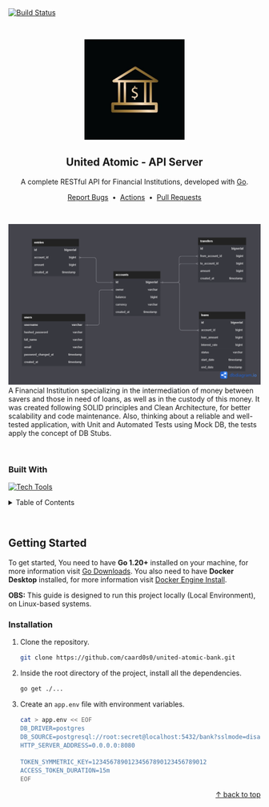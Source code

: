<div id="top"></div>


<!-- CI Badge -->
<a href="https://github.com/caard0s0/united-atomic-bank/actions/workflows/ci.yml">
    <img src="https://github.com/caard0s0/united-atomic-bank/actions/workflows/ci.yml/badge.svg?branch=main" alt="Build Status">
</a>

&nbsp;


<!-- About the Project -->
<div align="center">
    <img width="200" src="./.github/imgs/bank-icon.jpg" alt="Bank Icon" />
    <h2>United Atomic - API Server</h2>
    <p>A complete RESTful API for Financial Institutions, developed with <a href="https://go.dev/">Go</a>.</p>
    <a href="https://github.com/caard0s0/united-atomic-bank/issues">Report Bugs</a>
    &nbsp;&bull;&nbsp;
    <a href="https://github.com/caard0s0/united-atomic-bank/actions">Actions</a>
    &nbsp;&bull;&nbsp;
    <a href="https://github.com/caard0s0/united-atomic-bank/pulls">Pull Requests</a>
</div>

&nbsp;

<img src="./.github/imgs/atomic-bank-db-diagram.png" alt="United Atomic Bank DB Diagram" />
A Financial Institution specializing in the intermediation of money between savers and those in need of loans, as well as in the custody of this money. It was created following SOLID principles and Clean Architecture, for better scalability and code maintenance. Also, thinking about a reliable and well-tested application, with Unit and Automated Tests using Mock DB, the tests apply the concept of DB Stubs.

&nbsp;

<h3>Built With</h3>

[![Tech Tools](https://skillicons.dev/icons?i=go,postgres,docker,githubactions,postman)](https://skillicons.dev)


<!-- Table of Contents -->
<details>
  <summary>Table of Contents</summary>
    <ol>
        <li>
            <a href="#getting-started">Getting Started</a>
            <ul>
                <li><a href="#installation">Installation</a></li>
            </ul>
        </li>
    </ol>
</details>

&nbsp;


<!-- Getting Started -->
<h2 id="getting-started">Getting Started</h2>

<p>To get started, You need to have <strong>Go 1.20+</strong> installed on your machine, for more information visit <a href="https://go.dev/dl/">Go Downloads</a>. You also need to have <strong>Docker Desktop</strong> installed, for more information visit <a href="https://docs.docker.com/engine/install/">Docker Engine Install</a>.</p>

<p><strong>OBS:</strong> This guide is designed to run this project locally (Local Environment), on Linux-based systems.</p>


<h3 id="installation">Installation</h3>

1. Clone the repository.
    ```bash
    git clone https://github.com/caard0s0/united-atomic-bank.git
    ```

2. Inside the root directory of the project, install all the dependencies.
    ```sh 
    go get ./...
    ```

3. Create an `app.env` file with environment variables.
    ```bash
    cat > app.env << EOF
    DB_DRIVER=postgres
    DB_SOURCE=postgresql://root:secret@localhost:5432/bank?sslmode=disable
    HTTP_SERVER_ADDRESS=0.0.0.0:8080

    TOKEN_SYMMETRIC_KEY=12345678901234567890123456789012
    ACCESS_TOKEN_DURATION=15m
    EOF
    ```

<p align="right">
    <a href="#top"> &uarr; back to top</a>
</p> 